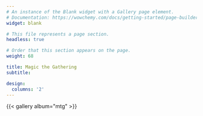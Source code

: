 ```yaml
---
# An instance of the Blank widget with a Gallery page element.
# Documentation: https://wowchemy.com/docs/getting-started/page-builder/
widget: blank

# This file represents a page section.
headless: true

# Order that this section appears on the page.
weight: 68

title: Magic the Gathering 
subtitle:

design:
  columns: '2'
---
```


{{< gallery album="mtg" >}}

